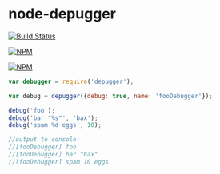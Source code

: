 # node-depugger

[![Build Status](https://travis-ci.org/zaphod1984/node-depugger.png)](https://travis-ci.org/zaphod1984/node-depugger)

[![NPM](https://nodei.co/npm/depugger.png)](https://nodei.co/npm/depugger/)

[![NPM](https://nodei.co/npm-dl/depugger.png?months=3)](https://nodei.co/npm/depugger/)

````javascript
var debugger = require('depugger');

var debug = depugger({debug: true, name: 'fooDebugger'});

debug('foo');
debug('bar "%s"', 'bax');
debug('spam %d eggs', 10);

//output to console:
//[fooDebugger] foo
//[fooDebugger] bar "bax"
//[fooDebugger] spam 10 eggs

````